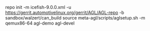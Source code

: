repo init -m icefish-9.0.0.xml -u https://gerrit.automotivelinux.org/gerrit/AGL/AGL-repo -b sandbox/walzert/can_build
source meta-agl/scripts/aglsetup.sh -m qemux86-64 agl-demo agl-devel

